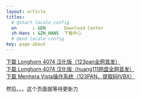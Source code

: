 ```yaml
---
layout: article
titles:
  # @start locale config
  en      : &EN       Download Center
  zh-Hans : &ZH_HANS  下载中心
  # @end locale config
key: page-about
---
```


<a href="https://www.123pan.com/s/WbMSVv-NuQxv.html" target="_blank" rel="noopener noreferrer">下载 Longhorn 4074 汉化版（123pan全网首发）</a><br>
<a href="https://pan.huang1111.cn/s/q94Gu3" target="_blank" rel="noopener noreferrer">下载 Longhorn 4074 汉化版（huang111网盘全网首发）</a>
<br>
<a href="https://www.123pan.com/s/2HYrVv-Y6hFd.html" target="_blank" rel="noopener noreferrer">下载 Menhera Vista操作系统（123PAN，提取码IVBX）</a>

<p>然后。。。这个页面就等待更新力</p>